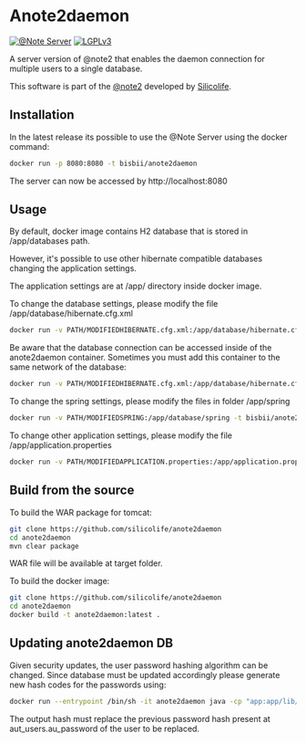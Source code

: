 # Anote2daemon
[![@Note Server](https://img.shields.io/badge/url-%40Note%20Project-brightgreen)](http://anote-project.org/)
[![LGPLv3](https://img.shields.io/github/license/silicolife/anote2daemon)](https://choosealicense.com/licenses/lgpl-3.0/)

A server version of @note2 that enables the daemon connection for multiple users to a single database. 

This software is part of the [@note2](http://anote-project.org/) developed by [Silicolife](http://www.silicolife.com/).

## Installation

In the latest release its possible to use the @Note Server using the docker command:

```bash
docker run -p 8080:8080 -t bisbii/anote2daemon
```

The server can now be accessed by http://localhost:8080

## Usage

By default, docker image contains H2 database that is stored in /app/databases path.

However, it's possible to use other hibernate compatible databases changing the application settings.

The application settings are at /app/ directory inside docker image.

To change the database settings, please modify the file /app/database/hibernate.cfg.xml

```bash
docker run -v PATH/MODIFIEDHIBERNATE.cfg.xml:/app/database/hibernate.cfg.xml -t bisbii/anote2daemon
```

Be aware that the database connection can be accessed inside of the anote2daemon container. 
Sometimes you must add this container to the same network of the database:
```bash
docker run -v PATH/MODIFIEDHIBERNATE.cfg.xml:/app/database/hibernate.cfg.xml --network dbnetwork -t bisbii/anote2daemon
```

To change the spring settings, please modify the files in folder /app/spring

```bash
docker run -v PATH/MODIFIEDSPRING:/app/database/spring -t bisbii/anote2daemon
```

To change other application settings, please modify the file /app/application.properties

```bash
docker run -v PATH/MODIFIEDAPPLICATION.properties:/app/application.properties -t bisbii/anote2daemon
```

## Build from the source

To build the WAR package for tomcat:

```bash
git clone https://github.com/silicolife/anote2daemon
cd anote2daemon
mvn clear package
```
WAR file will be available at target folder.

To build the docker image:

```bash
git clone https://github.com/silicolife/anote2daemon
cd anote2daemon
docker build -t anote2daemon:latest .
```

## Updating anote2daemon DB

Given security updates, the user password hashing algorithm can be changed. 
Since database must be updated accordingly please generate new hash codes for the passwords using:

```bash
docker run --entrypoint /bin/sh -it anote2daemon java -cp "app:app/lib/*" "com.silicolife.anote2daemon.utils.GeneratePasswordDBHash" <passoword_to_hash">
```

The output hash must replace the previous password hash present at aut_users.au_password of the user to be replaced.